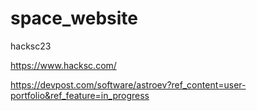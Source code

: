 # space_website


hacksc23

https://www.hacksc.com/

https://devpost.com/software/astroev?ref_content=user-portfolio&ref_feature=in_progress
